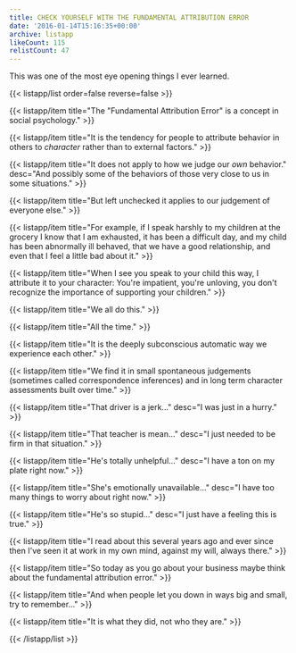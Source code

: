 ```yaml
---
title: CHECK YOURSELF WITH THE FUNDAMENTAL ATTRIBUTION ERROR
date: '2016-01-14T15:16:35+00:00'
archive: listapp
likeCount: 115
relistCount: 47
---
```


This was one of the most eye opening things I ever learned.

<!--more-->

{{< listapp/list order=false reverse=false >}}

   {{< listapp/item title="The \"Fundamental Attribution Error\" is a concept in social psychology." >}}

   {{< listapp/item title="It is the tendency for people to attribute behavior in others to *character* rather than to external factors." >}}

   {{< listapp/item title="It does not apply to how we judge our *own* behavior."
      desc="And possibly some of the behaviors of those very close to us in some situations." >}}

   {{< listapp/item title="But left unchecked it applies to our judgement of everyone else." >}}

   {{< listapp/item title="For example, if I speak harshly to my children at the grocery I know that I am exhausted, it has been a difficult day, and my child has been abnormally ill behaved, that we have a good relationship, and even that I feel a little bad about it." >}}

   {{< listapp/item title="When I see you speak to your child this way, I attribute it to your character: You're impatient, you're unloving, you don't recognize the importance of supporting your children." >}}

   {{< listapp/item title="We all do this." >}}

   {{< listapp/item title="All the time." >}}

   {{< listapp/item title="It is the deeply subconscious automatic way we experience each other." >}}

   {{< listapp/item title="We find it in small spontaneous judgements (sometimes called correspondence inferences) and in long term character assessments built over time." >}}

   {{< listapp/item title="That driver is a jerk..."
      desc="I was just in a hurry." >}}

   {{< listapp/item title="That teacher is mean..."
      desc="I just needed to be firm in that situation." >}}

   {{< listapp/item title="He's totally unhelpful..."
      desc="I have a ton on my plate right now." >}}

   {{< listapp/item title="She's emotionally unavailable..."
      desc="I have too many things to worry about right now." >}}

   {{< listapp/item title="He's so stupid..."
      desc="I just have a feeling this is true." >}}

   {{< listapp/item title="I read about this several years ago and ever since then I've seen it at work in my own mind, against my will, always there." >}}

   {{< listapp/item title="So today as you go about your business maybe think about the fundamental attribution error." >}}

   {{< listapp/item title="And when people let you down in ways big and small, try to remember..." >}}

   {{< listapp/item title="It is what they did, not who they are." >}}

{{< /listapp/list >}}
